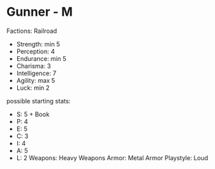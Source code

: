 # Gunner - M

Factions: Railroad
- Strength: min 5
- Perception: 4
- Endurance: min 5
- Charisma: 3
- Intelligence: 7
- Agility: max 5
- Luck: min 2

possible starting stats:
- S: 5 + Book
- P: 4
- E: 5
- C: 3
- I: 4
- A: 5 
- L: 2
Weapons: Heavy Weapons
Armor: Metal Armor
Playstyle: Loud